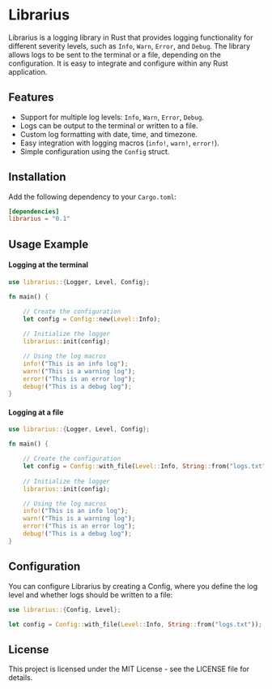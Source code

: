 # Librarius

Librarius is a logging library in Rust that provides logging functionality for different severity levels, such as `Info`, `Warn`, `Error`, and `Debug`. The library allows logs to be sent to the terminal or a file, depending on the configuration. It is easy to integrate and configure within any Rust application.

## Features

- Support for multiple log levels: `Info`, `Warn`, `Error`, `Debug`.
- Logs can be output to the terminal or written to a file.
- Custom log formatting with date, time, and timezone.
- Easy integration with logging macros (`info!`, `warn!`, `error!`).
- Simple configuration using the `Config` struct.

## Installation

Add the following dependency to your `Cargo.toml`:

```toml
[dependencies]
librarius = "0.1"
```

## Usage Example

#### Logging at the terminal

```rust
use librarius::{Logger, Level, Config};

fn main() {

    // Create the configuration
    let config = Config::new(Level::Info);
    
    // Initialize the logger
    librarius::init(config);

    // Using the log macros
    info!("This is an info log");
    warn!("This is a warning log");
    error!("This is an error log");
    debug!("This is a debug log");
}
```

#### Logging at a file
```rust
use librarius::{Logger, Level, Config};

fn main() {

    // Create the configuration
    let config = Config::with_file(Level::Info, String::from("logs.txt"));
    
    // Initialize the logger
    librarius::init(config);

    // Using the log macros
    info!("This is an info log");
    warn!("This is a warning log");
    error!("This is an error log");
    debug!("This is a debug log");
}
```

## Configuration
You can configure Librarius by creating a Config, where you define the log level and whether logs should be written to a file:

```rust
use librarius::{Config, Level};

let config = Config::with_file(Level::Info, String::from("logs.txt"));
```

## License
This project is licensed under the MIT License - see the LICENSE file for details.